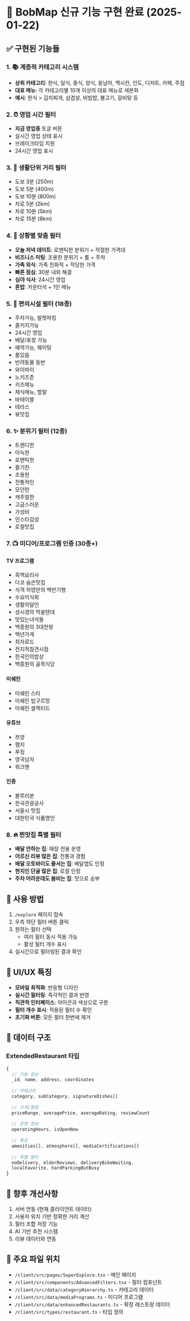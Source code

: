 # 🎯 BobMap 신규 기능 구현 완료 (2025-01-22)

## ✅ 구현된 기능들

### 1. 📚 계층적 카테고리 시스템
- **상위 카테고리**: 한식, 일식, 중식, 양식, 동남아, 멕시칸, 인도, 디저트, 카페, 주점
- **대표 메뉴**: 각 카테고리별 10개 이상의 대표 메뉴로 세분화
- **예시**: 한식 > 김치찌개, 삼겹살, 비빔밥, 불고기, 갈비탕 등

### 2. ⏰ 영업 시간 필터
- **지금 영업중** 토글 버튼
- 실시간 영업 상태 표시
- 브레이크타임 지원
- 24시간 영업 표시

### 3. 📍 생활단위 거리 필터
- 도보 3분 (250m)
- 도보 5분 (400m) 
- 도보 10분 (800m)
- 차로 5분 (2km)
- 차로 10분 (5km)
- 차로 15분 (8km)

### 4. 💑 상황별 맞춤 필터
- **오늘 저녁 데이트**: 로맨틱한 분위기 + 적절한 가격대
- **비즈니스 미팅**: 조용한 분위기 + 룸 + 주차
- **가족 외식**: 가족 친화적 + 적당한 가격
- **빠른 점심**: 30분 내외 해결
- **심야 식사**: 24시간 영업
- **혼밥**: 카운터석 + 1인 메뉴

### 5. 🚗 편의시설 필터 (18종)
- 주차가능, 발렛파킹
- 콜키지가능
- 24시간 영업
- 배달/포장 가능
- 예약가능, 웨이팅
- 룸있음
- 반려동물 동반
- 와이파이
- 노키즈존
- 키즈메뉴
- 채식메뉴, 할랄
- 바테이블
- 테라스
- 뷰맛집

### 6. ✨ 분위기 필터 (12종)
- 트렌디한
- 아늑한
- 로맨틱한
- 활기찬
- 조용한
- 전통적인
- 모던한
- 캐주얼한
- 고급스러운
- 가성비
- 인스타감성
- 로컬맛집

### 7. 📺 미디어/프로그램 인증 (30종+)

#### TV 프로그램
- 흑백요리사
- 다코 숨은맛집
- 식객 허영만의 백반기행
- 수요미식회
- 생활의달인
- 성시경의 먹을텐데
- 맛있는녀석들
- 백종원의 3대천왕
- 백년가게
- 최자로드
- 전지적참견시점
- 한국인의밥상
- 백종원의 골목식당

#### 미쉐린
- 미쉐린 스타
- 미쉐린 빕구르망
- 미쉐린 셀렉티드

#### 유튜브
- 쯔양
- 햄지
- 푸킹
- 영국남자
- 워크맨

#### 인증
- 블루리본
- 한국관광공사
- 서울시 맛집
- 대한민국 식품명인

### 8. 🔥 찐맛집 특별 필터
- **배달 안하는 집**: 매장 전용 운영
- **어르신 리뷰 많은 집**: 전통과 경험
- **배달 오토바이도 줄서는 집**: 배달앱도 인정
- **현지인 단골 많은 집**: 로컬 인정
- **주차 어려운데도 붐비는 집**: 맛으로 승부

## 📱 사용 방법

1. `/explore` 페이지 접속
2. 우측 하단 필터 버튼 클릭
3. 원하는 필터 선택
   - 여러 필터 동시 적용 가능
   - 활성 필터 개수 표시
4. 실시간으로 필터링된 결과 확인

## 🎨 UI/UX 특징

- **모바일 최적화**: 반응형 디자인
- **실시간 필터링**: 즉각적인 결과 반영
- **직관적 인터페이스**: 아이콘과 색상으로 구분
- **필터 개수 표시**: 적용된 필터 수 확인
- **초기화 버튼**: 모든 필터 한번에 제거

## 💾 데이터 구조

### ExtendedRestaurant 타입
```typescript
{
  // 기본 정보
  _id, name, address, coordinates
  
  // 카테고리
  category, subCategory, signatureDishes[]
  
  // 가격/평점
  priceRange, averagePrice, averageRating, reviewCount
  
  // 운영 정보
  operatingHours, isOpenNow
  
  // 특징
  amenities[], atmosphere[], mediaCertifications[]
  
  // 특별 필터
  noDelivery, elderReviews, deliveryBikeWaiting, 
  localFavorite, hardParkingButBusy
}
```

## 🚀 향후 개선사항

1. 서버 연동 (현재 클라이언트 데이터)
2. 사용자 위치 기반 정확한 거리 계산
3. 필터 조합 저장 기능
4. AI 기반 추천 시스템
5. 리뷰 데이터와 연동

## 📁 주요 파일 위치

- `/client/src/pages/SuperExplore.tsx` - 메인 페이지
- `/client/src/components/AdvancedFilters.tsx` - 필터 컴포넌트
- `/client/src/data/categoryHierarchy.ts` - 카테고리 데이터
- `/client/src/data/mediaPrograms.ts` - 미디어 프로그램
- `/client/src/data/enhancedRestaurants.ts` - 확장 레스토랑 데이터
- `/client/src/types/restaurant.ts` - 타입 정의